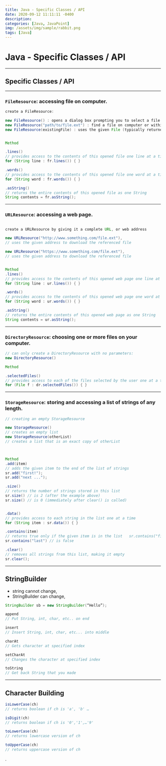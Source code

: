 ```yaml
---
title: Java - Specific Classes / API
date: 2020-09-12 11:11:11 -0400
description:
categories: [Java, JavaPoint]
img: /assets/img/sample/rabbit.png
tags: [Java]
---
```



# Java - Specific Classes / API


---

## Specific Classes / API

---

### `FileResource`: accessing file on computer.

```java
create a FileResource:

new FileResource() : opens a dialog box prompting you to select a file on your computer
new FileResource("path/to/file.ext") : find a file on computer or within your BlueJ project
new FileResource(existingFile) : uses the given File (typically returned by using a DirectoryResource)


Method

.lines()
// provides access to the contents of this opened file one line at a time
for (String line : fr.lines()) { }

.words()
// provides access to the contents of this opened file one word at a time
for (String word : fr.words()) { }

.asString()
// returns the entire contents of this opened file as one String
String contents = fr.asString();
```

---

### `URLResource`: accessing a web page.

```java

create a URLResource by giving it a complete URL, or web address

new URLResource("http://www.something.com/file.ext"),
// uses the given address to download the referenced file

new URLResource("https://www.something.com/file.ext"),
// uses the given address to download the referenced file


Method
.lines()
// provides access to the contents of this opened web page one line at a time
for (String line : ur.lines()) { }

.words()
// provides access to the contents of this opened web page one word at a time
for (String word : ur.words()) { }

.asString()
// returns the entire contents of this opened web page as one String
String contents = ur.asString();
```

---

### `DirectoryResource`: choosing one or more files on your computer.

```java
// can only create a DirectoryResource with no parameters:
new DirectoryResource()

Method

.selectedFiles()
// provides access to each of the files selected by the user one at a time
for (File f : dr.selectedFiles()) { }
```

---


### `StorageResource`: storing and accessing a list of strings of any length.

```java
// creating an empty StorageResource

new StorageResource()
// creates an empty list
new StorageResource(otherList)
// creates a list that is an exact copy of otherList



Method
.add(item)
// adds the given item to the end of the list of strings
sr.add("first!");
sr.add("next ...");

.size()
// returns the number of strings stored in this list
sr.size() // is 2 (after the example above)
sr.size() // is 0 (immediately after clear() is called)


.data()
// provides access to each string in the list one at a time
for (String item : sr.data()) { }

.contains(item)
// returns true only if the given item is in the list	sr.contains("first!") is true
sr.contains("last") // is false

.clear()
// removes all strings from this list, making it empty
sr.clear();
```

---

## StringBuilder
- string cannot change,
- StringBuilder can change,

```java
StringBuilder sb = new StringBuilder(“Hello”);

append
// Put String, int, char, etc.. on end

insert
// Insert String, int, char, etc... into middle

charAt
// Gets character at specified index

setCharAt
// Changes the character at specified index

toString
// Get back String that you made
```

---

## Character Building

```java
isLowerCase(ch)
// returns boolean if ch is 'a', 'b' …

isDigit(ch)
// returns boolean if ch is '0','1',…'9'

toLowerCase(ch)
// returns lowercase version of ch

toUpperCase(ch)
// returns uppercase version of ch
```




.
